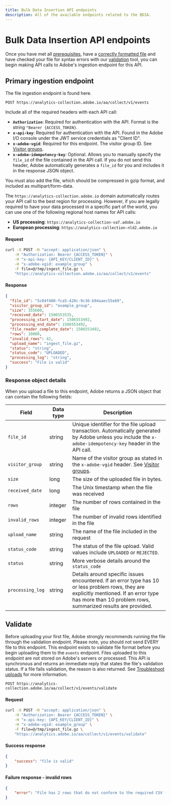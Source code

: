 ```yaml
---
title: Bulk Data Insertion API endpoints
description: All of the available endpoints related to the BDIA.
---
```


# Bulk Data Insertion API endpoints

Once you have met all [prerequisites](index.md), have a [correctly formatted file](file-format.md) and have checked your file for syntax errors with our [validation](#validate) tool, you can begin making API calls to Adobe's ingestion endpoint for this API.

## Primary ingestion endpoint

The file ingestion endpoint is found here.

`POST https://analytics-collection.adobe.io/aa/collect/v1/events`

Include all of the required headers with each API call:

* **`Authorization`**: Required for authentication with the API. Format is the string `"Bearer {ACCESS_TOKEN}`.
* **`x-api-key`**: Required for authentication with the API. Found in the Adobe I/O console under the JWT service credentials as "Client ID".
* **`x-adobe-vgid`**: Required for this endpoint. The visitor group ID. See [Visitor groups](visitor-groups.md).
* **`x-adobe-idempotency-key`**: Optional. Allows you to manually specify the `file_id` of the file contained in the API call. If you do not send this header, Adobe automatically generates a `file_id` for you and includes it in the response JSON object.

You must also add the file, which should be compressed in gzip format, and included as multipart/form-data.

The `https://analytics-collection.adobe.io` domain automatically routes your API call to the best region for processing. However, if you are legally required to have your data processed in a specific part of the world, you can use one of the following regional host names for API calls:

* **US processing**: `https://analytics-collection-va7.adobe.io`
* **European processing**: `https://analytics-collection-nld2.adobe.io`

<CodeBlock slots="heading, code" repeat="2" languages="CURL,JSON"/>

#### Request

```sh
curl -X POST -H "accept: application/json" \
    -H "Authorization: Bearer {ACCESS_TOKEN}" \
    -H "x-api-key: {API_KEY/CLIENT_ID}" \
    -H "x-adobe-vgid: example_group" \
    -F file=@/tmp/ingest_file.gz \
    "https://analytics-collection.adobe.io/aa/collect/v1/events"
```

#### Response

```json
{
  "file_id": "5c04f400-fca5-420c-9c36-b94aaec55e69",
  "visitor_group_id": "example_group",
  "size": 355600,
  "received_date": 1506553535,
  "processing_start_date": 1506553492,
  "processing_end_date": 1506553492,
  "file_reader_complete_date": 1506553492,
  "rows": 10000,
  "invalid_rows": 42,
  "upload_name": "ingest_file.gz",
  "status": "string",
  "status_code": "UPLOADED",
  "processing_log": "string",
  "success": "File is valid"
}
```

### Response object details

When you upload a file to this endpoint, Adobe returns a JSON object that can contain the following fields:

Field | Data type | Description
--- | --- | ---
`file_id` | string | Unique identifier for the file upload transaction. Automatically generated by Adobe unless you include the `x-adobe-idempotency-key` header in the API call.
`visitor_group` | string | Name of the visitor group as stated in the `x-adobe-vgid` header. See [Visitor groups](visitor-groups.md).
`size` | long | The size of the uploaded file in bytes.
`received_date` | long | The Unix timestamp when the file was received
`rows` | integer | The number of rows contained in the file
`invalid_rows` | integer | The number of invalid rows identified in the file
`upload_name` | string | The name of the file included in the request
`status_code` | string | The status of the file upload. Valid values include `UPLOADED` or `REJECTED`.
`status` | string | More verbose details around the `status_code`
`processing_log` | string | Details around specific issues encountered. If an error type has 10 or less problem rows, they are explicitly mentioned. If an error type has more than 10 problem rows, summarized results are provided.

## Validate

Before uploading your first file, Adobe strongly recommends running the file through the validation endpoint. Please note, you should not send EVERY file to this endpoint. This endpoint exists to validate file format before you begin uploading them to the `events` endpoint. Files uploaded to this endpoint are not stored on Adobe's servers or processed. This API is synchronous and returns an immediate reply that states the file's validation status. If a file fails validation, the reason is also returned. See [Troubleshoot uploads](troubleshooting.md) for more information.

`POST https://analytics-collection.adobe.io/aa/collect/v1/events/validate`

<CodeBlock slots="heading, code" repeat="3" languages="CURL,JSON"/>

#### Request

```sh
curl -X POST -H "accept: application/json" \
    -H "Authorization: Bearer {ACCESS_TOKEN}" \
    -H "x-api-key: {API_KEY/CLIENT_ID}" \
    -H "x-adobe-vgid: example_group" \
    -F file=@/tmp/ingest_file.gz \
    "https://analytics.adobe.io/aa/collect/v1/events/validate"
```

#### Success response

```json
{
    "success": "file is valid"
}
```

#### Failure response - invalid rows

```json
{
    "error": "File has 2 rows that do not conform to the required CSV format! (Ex: row #59)"
}
```
